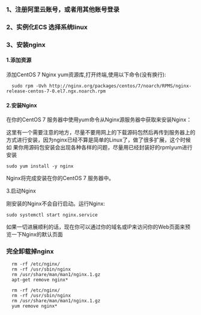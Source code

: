 ### 1、注册阿里云账号，或者用其他账号登录

### 2、实例化ECS  选择系统linux

### 3、安装nginx 
   #### 1.添加资源

   添加CentOS 7 Nginx yum资源库,打开终端,使用以下命令(没有换行):
   ```
     sudo rpm -Uvh http://nginx.org/packages/centos/7/noarch/RPMS/nginx-release-centos-7-0.el7.ngx.noarch.rpm
   ```

   #### 2.安装Nginx

   在你的CentOS 7 服务器中使用yum命令从Nginx源服务器中获取来安装Nginx：

   这里有一个需要注意的地方，尽量不要用网上的下载源码包然后再传到服务器上的方式进行安装，因为nginx已经不算是简单的Linux了，做了很多扩展，这个时候如     果你用源码包安装会出现各种各样的问题，尽量用已经封装好的rpm\yum进行安装
   ```
   sudo yum install -y nginx
   ```
   Nginx将完成安装在你的CentOS 7 服务器中。

   3.启动Nginx

   刚安装的Nginx不会自行启动。运行Nginx:
   ```
   sudo systemctl start nginx.service
   ```
   如果一切进展顺利的话，现在你可以通过你的域名或IP来访问你的Web页面来预览一下Nginx的默认页面
   
   
### 完全卸载掉nginx
```
  rm -rf /etc/nginx/
  rm -rf /usr/sbin/nginx
  rm /usr/share/man/man1/nginx.1.gz
  apt-get remove nginx*
```
```
  rm -rf /etc/nginx/
  rm -rf /usr/sbin/nginx
  rm /usr/share/man/man1/nginx.1.gz
  yum remove nginx*
```
